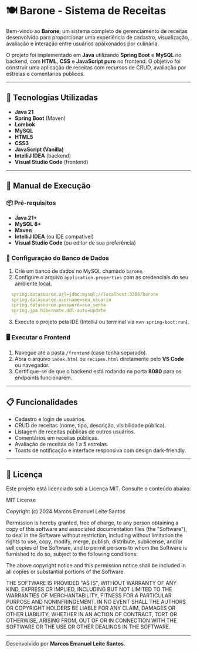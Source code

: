 # 🍽️ Barone - Sistema de Receitas

Bem-vindo ao **Barone**, um sistema completo de gerenciamento de receitas desenvolvido para proporcionar uma experiência de cadastro, visualização, avaliação e interação entre usuários apaixonados por culinária.

O projeto foi implementado em **Java** utilizando **Spring Boot** e **MySQL** no backend, com **HTML**, **CSS** e **JavaScript puro** no frontend. O objetivo foi construir uma aplicação de receitas com recursos de CRUD, avaliação por estrelas e comentários públicos.

---

## 📌 Tecnologias Utilizadas

- **Java 21**
- **Spring Boot** (Maven)
- **Lombok**
- **MySQL**
- **HTML5**
- **CSS3**
- **JavaScript (Vanilla)**
- **IntelliJ IDEA** (backend)
- **Visual Studio Code** (frontend)

---

## 🚀 Manual de Execução

### 📦 Pré-requisitos

- **Java 21+**
- **MySQL 8+**
- **Maven**
- **IntelliJ IDEA** (ou IDE compatível)
- **Visual Studio Code** (ou editor de sua preferência)

### 📑 Configuração do Banco de Dados

1. Crie um banco de dados no MySQL chamado `barone`.
2. Configure o arquivo `application.properties` com as credenciais do seu ambiente local:
```yml
  spring.datasource.url=jdbc:mysql://localhost:3306/barone 
  spring.datasource.username=seu_usuario 
  spring.datasource.password=sua_senha 
  spring.jpa.hibernate.ddl-auto=update
```
3. Execute o projeto pela IDE (IntelliJ ou terminal via `mvn spring-boot:run`).

### 🖥️ Executar o Frontend

1. Navegue até a pasta `/frontend` (caso tenha separado).
2. Abra o arquivo `index.html` ou `recipes.html` diretamente pelo **VS Code** ou navegador.
3. Certifique-se de que o backend está rodando na porta **8080** para os endpoints funcionarem.

---

## 📋 Funcionalidades

- Cadastro e login de usuários.
- CRUD de receitas (nome, tipo, descrição, visibilidade pública).
- Listagem de receitas públicas de outros usuários.
- Comentários em receitas públicas.
- Avaliação de receitas de 1 a 5 estrelas.
- Toasts de notificação e interface responsiva com design dark-friendly.

---

## 📄 Licença

Este projeto está licenciado sob a Licença MIT. Consulte o conteúdo abaixo:

MIT License

Copyright (c) 2024 Marcos Emanuel Leite Santos

Permission is hereby granted, free of charge, to any person obtaining a copy of this software and associated documentation files (the "Software"), to deal in the Software without restriction, including without limitation the rights to use, copy, modify, merge, publish, distribute, sublicense, and/or sell copies of the Software, and to permit persons to whom the Software is furnished to do so, subject to the following conditions:

The above copyright notice and this permission notice shall be included in all copies or substantial portions of the Software.

THE SOFTWARE IS PROVIDED "AS IS", WITHOUT WARRANTY OF ANY KIND, EXPRESS OR IMPLIED, INCLUDING BUT NOT LIMITED TO THE WARRANTIES OF MERCHANTABILITY, FITNESS FOR A PARTICULAR PURPOSE AND NONINFRINGEMENT. IN NO EVENT SHALL THE AUTHORS OR COPYRIGHT HOLDERS BE LIABLE FOR ANY CLAIM, DAMAGES OR OTHER LIABILITY, WHETHER IN AN ACTION OF CONTRACT, TORT OR OTHERWISE, ARISING FROM, OUT OF OR IN CONNECTION WITH THE SOFTWARE OR THE USE OR OTHER DEALINGS IN THE SOFTWARE.

---

Desenvolvido por **Marcos Emanuel Leite Santos**. 
